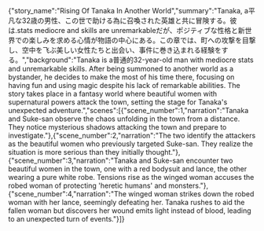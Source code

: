 {"story_name":"Rising Of Tanaka In Another World","summary":"Tanaka, a平凡な32歳の男性、この世で助ける為に召喚された英雄と共に冒険する。彼は.stats mediocre and skills are unremarkableだが、ポジティブな性格と新世界での楽しみを求める心情が物語の中心にある。この章では、町への攻撃を目撃し、空中を飞ぶ美しい女性たちと出会い、事件に巻き込まれる経験をする。","background":"Tanaka is a普通的32-year-old man with mediocre stats and unremarkable skills. After being summoned to another world as a bystander, he decides to make the most of his time there, focusing on having fun and using magic despite his lack of remarkable abilities. The story takes place in a fantasy world where beautiful women with supernatural powers attack the town, setting the stage for Tanaka's unexpected adventure.","scenes":[{"scene_number":1,"narration":"Tanaka and Suke-san observe the chaos unfolding in the town from a distance. They notice mysterious shadows attacking the town and prepare to investigate."},{"scene_number":2,"narration":"The two identify the attackers as the beautiful women who previously targeted Suke-san. They realize the situation is more serious than they initially thought."},{"scene_number":3,"narration":"Tanaka and Suke-san encounter two beautiful women in the town, one with a red bodysuit and lance, the other wearing a pure white robe. Tensions rise as the winged woman accuses the robed woman of protecting 'heretic humans' and monsters."},{"scene_number":4,"narration":"The winged woman strikes down the robed woman with her lance, seemingly defeating her. Tanaka rushes to aid the fallen woman but discovers her wound emits light instead of blood, leading to an unexpected turn of events."}]}